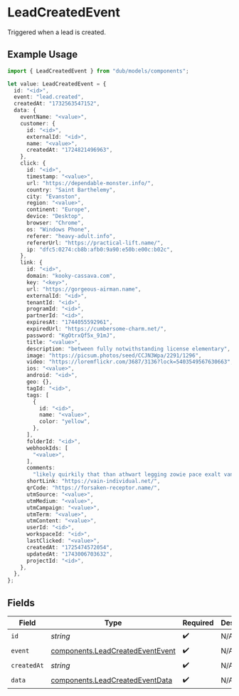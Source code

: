 # LeadCreatedEvent

Triggered when a lead is created.

## Example Usage

```typescript
import { LeadCreatedEvent } from "dub/models/components";

let value: LeadCreatedEvent = {
  id: "<id>",
  event: "lead.created",
  createdAt: "1732563547152",
  data: {
    eventName: "<value>",
    customer: {
      id: "<id>",
      externalId: "<id>",
      name: "<value>",
      createdAt: "1724821496963",
    },
    click: {
      id: "<id>",
      timestamp: "<value>",
      url: "https://dependable-monster.info/",
      country: "Saint Barthelemy",
      city: "Evanston",
      region: "<value>",
      continent: "Europe",
      device: "Desktop",
      browser: "Chrome",
      os: "Windows Phone",
      referer: "heavy-adult.info",
      refererUrl: "https://practical-lift.name/",
      ip: "dfc5:0274:cb8b:afb0:9a90:e50b:e00c:b02c",
    },
    link: {
      id: "<id>",
      domain: "kooky-cassava.com",
      key: "<key>",
      url: "https://gorgeous-airman.name",
      externalId: "<id>",
      tenantId: "<id>",
      programId: "<id>",
      partnerId: "<id>",
      expiresAt: "1744055592961",
      expiredUrl: "https://cumbersome-charm.net/",
      password: "KgOtrxQf5x_91mJ",
      title: "<value>",
      description: "between fully notwithstanding license elementary",
      image: "https://picsum.photos/seed/CCJN3Wpa/2291/1296",
      video: "https://loremflickr.com/3687/3136?lock=5403549567630663",
      ios: "<value>",
      android: "<id>",
      geo: {},
      tagId: "<id>",
      tags: [
        {
          id: "<id>",
          name: "<value>",
          color: "yellow",
        },
      ],
      folderId: "<id>",
      webhookIds: [
        "<value>",
      ],
      comments:
        "likely quirkily that than athwart legging zowie pace exalt vanadyl bank",
      shortLink: "https://vain-individual.net/",
      qrCode: "https://forsaken-receptor.name/",
      utmSource: "<value>",
      utmMedium: "<value>",
      utmCampaign: "<value>",
      utmTerm: "<value>",
      utmContent: "<value>",
      userId: "<id>",
      workspaceId: "<id>",
      lastClicked: "<value>",
      createdAt: "1725474572054",
      updatedAt: "1743006703632",
      projectId: "<id>",
    },
  },
};
```

## Fields

| Field                                                                                | Type                                                                                 | Required                                                                             | Description                                                                          |
| ------------------------------------------------------------------------------------ | ------------------------------------------------------------------------------------ | ------------------------------------------------------------------------------------ | ------------------------------------------------------------------------------------ |
| `id`                                                                                 | *string*                                                                             | :heavy_check_mark:                                                                   | N/A                                                                                  |
| `event`                                                                              | [components.LeadCreatedEventEvent](../../models/components/leadcreatedeventevent.md) | :heavy_check_mark:                                                                   | N/A                                                                                  |
| `createdAt`                                                                          | *string*                                                                             | :heavy_check_mark:                                                                   | N/A                                                                                  |
| `data`                                                                               | [components.LeadCreatedEventData](../../models/components/leadcreatedeventdata.md)   | :heavy_check_mark:                                                                   | N/A                                                                                  |